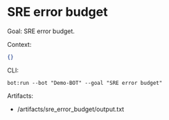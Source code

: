 # SRE error budget

Goal: SRE error budget.

Context:
```json
{}
```

CLI:
```
bot:run --bot "Demo-BOT" --goal "SRE error budget"
```

Artifacts:
- /artifacts/sre_error_budget/output.txt
